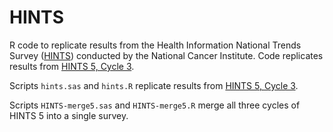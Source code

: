 # HINTS
R code to replicate results from the Health Information National Trends Survey ([HINTS](https://hints.cancer.gov/)) conducted by the National Cancer Institute. Code replicates results from [HINTS 5, Cycle 3](https://hints.cancer.gov/data/download-data.aspx).

Scripts `hints.sas` and `hints.R` replicate results from [HINTS 5, Cycle 3](https://hints.cancer.gov/data/download-data.aspx).

Scripts `HINTS-merge5.sas` and `HINTS-merge5.R` merge all three cycles of HINTS 5 into a single survey.

